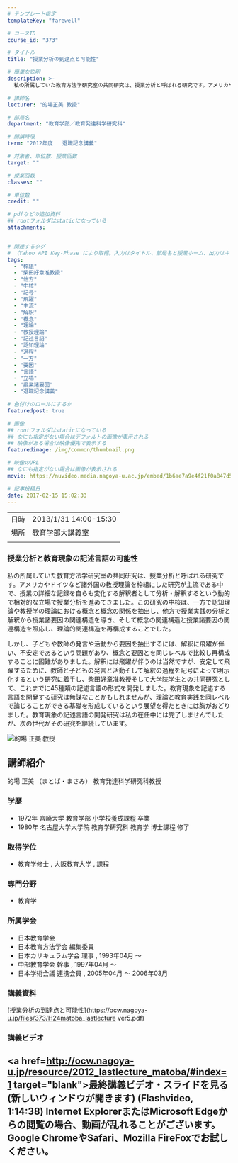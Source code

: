 ```yaml
---
# テンプレート指定
templateKey: "farewell"

# コースID
course_id: "373"

# タイトル
title: "授業分析の到達点と可能性"

# 簡単な説明
description: >-
  私の所属していた教育方法学研究室の共同研究は、授業分析と呼ばれる研究です。アメリカやドイツなど諸外国の教授理論を枠組にした研究が主流である中で、授業の詳細な記録を自らも変化する解釈者として分析・解釈するという動的で相対的な立場で授業分析を進めてきました。この研究の中核は、一方で認知理論や教授学の理論における概念と概念の関係を抽出し、他方で授業実践の分析と解釈から授業諸要因の関連構造を導き、そし ....

# 講師名
lecturer: "的場正美 教授"

# 部局名
department: "教育学部／教育発達科学研究科"

# 開講時限
term: "2012年度	退職記念講義"

# 対象者、単位数、授業回数
target: ""

# 授業回数
classes: ""

# 単位数
credit: ""

# pdfなどの追加資料
## rootフォルダはstaticになっている
attachments:


# 関連するタグ
# （Yahoo API Key-Phase により取得。入力はタイトル、部局名と授業ホーム、出力はキーフレーズ（tags））
tags:
  - "枠組"
  - "柴田好章准教授"
  - "他方"
  - "中核"
  - "記号"
  - "飛躍"
  - "主流"
  - "解釈"
  - "概念"
  - "理論"
  - "教授理論"
  - "記述言語"
  - "認知理論"
  - "過程"
  - "一方"
  - "要因"
  - "言語"
  - "立場"
  - "授業諸要因"
  - "退職記念講義"

# 色付けのロールにするか
featuredpost: true

# 画像
## rootフォルダはstaticになっている
## なにも指定がない場合はデフォルトの画像が表示される
## 映像がある場合は映像優先で表示する
featuredimage: /img/common/thumbnail.png

# 映像のURL
## なにも指定がない場合は画像が表示される
movie: https://nuvideo.media.nagoya-u.ac.jp/embed/1b6ae7a9e4f21f0a847d5ca6eef0920813e6c389

# 記事投稿日
date: 2017-02-15 15:02:33
---
```


|   |   |
|---|---|
| 日時 | 2013/1/31  14:00-15:30 |
| 場所 | 教育学部大講義室 |
|   |   |


### 授業分析と教育現象の記述言語の可能性

私の所属していた教育方法学研究室の共同研究は、授業分析と呼ばれる研究です。アメリカやドイツなど諸外国の教授理論を枠組にした研究が主流である中で、授業の詳細な記録を自らも変化する解釈者として分析・解釈するという動的で相対的な立場で授業分析を進めてきました。この研究の中核は、一方で認知理論や教授学の理論における概念と概念の関係を抽出し、他方で授業実践の分析と解釈から授業諸要因の関連構造を導き、そして概念の関連構造と授業諸要因の関連構造を照応し、理論的関連構造を再構成することでした。

しかし、子どもや教師の発言や活動から要因を抽出するには、解釈に飛躍が伴い、不安定であるという問題があり、概念と要因とを同じレベルで比較し再構成することに困難がありました。解釈には飛躍が伴うのは当然ですが、安定して飛躍するために、教師と子どもの発言と活動そして解釈の過程を記号によって明示化するという研究に着手し、柴田好章准教授そして大学院学生との共同研究として、これまでに45種類の記述言語の形式を開発しました。教育現象を記述する言語を開発する研究は無謀なことかもしれませんが、理論と教育実践を同レベルで論じることができる基礎を形成しているという展望を得たときには胸がおどりました。教育現象の記述言語の開発研究は私の在任中には完了しませんでしたが、次の世代がその研究を継続しています。


![的場 正美 教授](https://ocw.nagoya-u.jp/files/373/s_H24matoba_facephoto.jpg) 

## 講師紹介

的場 正美 （まとば・まさみ） 教育発達科学研究科教授

### 学歴

* 1972年 宮崎大学 教育学部 小学校養成課程 卒業
* 1980年 名古屋大学大学院 教育学研究科 教育学 博士課程 修了

### 取得学位

* 教育学修士 , 大阪教育大学 , 課程

### 専門分野

* 教育学

### 所属学会

* 日本教育学会
* 日本教育方法学会 編集委員
* 日本カリキュラム学会 理事 , 1993年04月 〜
* 中部教育学会 幹事 , 1997年04月 〜
* 日本学術会議 連携会員 , 2005年04月 〜 2006年03月


### 講義資料

[授業分析の到達点と可能性](https://ocw.nagoya-u.jp/files/373/H24matoba_lastlecture ver5.pdf) 

### 講義ビデオ

<a href=http://ocw.nagoya-u.jp/resource/2012_lastlecture_matoba/#index=1 target="blank">最終講義ビデオ・スライドを見る (新しいウィンドウが開きます)</a> (Flashvideo, 1:14:38)
Internet ExplorerまたはMicrosoft Edgeからの閲覧の場合、動画が乱れることがございます。
Google ChromeやSafari、Mozilla FireFoxでお試しください。
-----